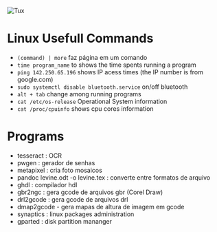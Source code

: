 ![Tux](https://github.com/ElmarUhl/ElmarUhl/assets/157088447/95cb91c8-c657-4371-9ded-5fdecec6d367)

# Linux Usefull Commands

- ```(command) | more``` faz página em um comando
- ```time program_name``` to shows the time spents running a program
- ```ping 142.250.65.196``` shows IP acess times (the IP number is from google.com)
- ```sudo systemctl disable bluetooth.service``` on/off bluetooth
- ```alt + tab``` change among running programs
- ```cat /etc/os-release``` Operational System information
- ```cat /proc/cpuinfo``` shows cpu cores information

# Programs

- tesseract : OCR
- pwgen : gerador de senhas
- metapixel : cria foto mosaicos
- pandoc levine.odt -o levine.tex : converte entre formatos de arquivo
- ghdl : compilador hdl
- gbr2ngc : gera gcode de arquivos gbr (Corel Draw)
- drl2gcode : gera gcode de arquivos drl
- dmap2gcode - gera mapas de altura de imagem em gcode
- synaptics : linux packages administration
- gparted : disk partition mananger

